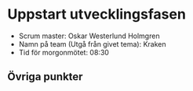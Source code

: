 # Uppstart utvecklingsfasen
* Scrum master: Oskar Westerlund Holmgren
* Namn på team (Utgå från givet tema): Kraken
* Tid för morgonmötet: 08:30
  
## Övriga punkter

